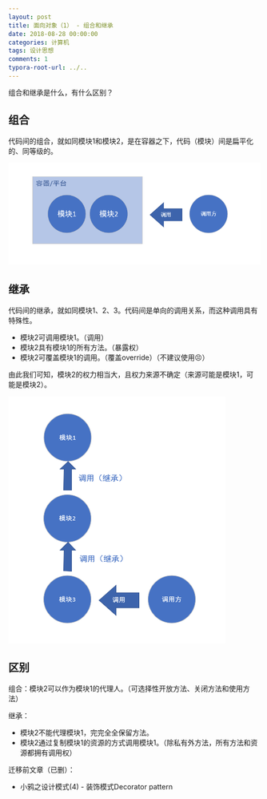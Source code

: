 ```yaml
---
layout: post
title: 面向对象（1） - 组合和继承
date: 2018-08-28 00:00:00
categories: 计算机
tags: 设计思想
comments: 1
typora-root-url: ../..
---
```



组合和继承是什么，有什么区别？

## 组合

代码间的组合，就如同模块1和模块2，是在容器之下，代码（模块）间是扁平化的、同等级的。

![1539192916829](/assets/blog_res/1539192806702.png)

## 继承

代码间的继承，就如同模块1、2、3。代码间是单向的调用关系，而这种调用具有特殊性。

- 模块2可调用模块1。（调用）
- 模块2具有模块1的所有方法。（暴露权）
- 模块2可覆盖模块1的调用。（覆盖override）（不建议使用😣）

由此我们可知，模块2的权力相当大，且权力来源不确定（来源可能是模块1，可能是模块2）。

![1539193341673](/assets/blog_res/1539193341673.png)



## 区别

组合：模块2可以作为模块1的代理人。（可选择性开放方法、关闭方法和使用方法）

继承：

- 模块2不能代理模块1，完完全全保留方法。
- 模块2通过复制模块1的资源的方式调用模块1。（除私有外方法，所有方法和资源都拥有调用权）

迁移前文章（已删）：

- 小鸦之设计模式(4) - 装饰模式Decorator pattern
